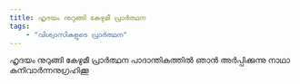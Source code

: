 ```yaml
---
title: ഹൃദയം നുറുങ്ങി കേഴുമീ പ്രാർത്ഥന
tags:
    - "വിശ്വാസികളുടെ പ്രാർത്ഥന"
---
```

ഹൃദയം നുറുങ്ങി കേഴുമീ പ്രാർത്ഥന
പാദാന്തികത്തിൽ ഞാൻ അർപ്പിക്കുന്നു
നാഥാ കനിവാർന്നനുഗ്രഹിക്കൂ
